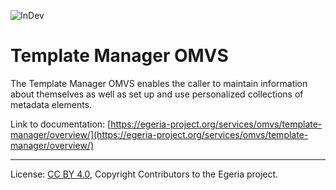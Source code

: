 <!-- SPDX-License-Identifier: CC-BY-4.0 -->
<!-- Copyright Contributors to the Egeria project. -->

![InDev](../../../images/egeria-content-status-in-development.png#pagewidth)

# Template Manager OMVS 

The Template Manager OMVS enables the caller to maintain information about themselves as well as set up and use personalized collections of metadata elements.

Link to documentation: [https://egeria-project.org/services/omvs/template-manager/overview/](https://egeria-project.org/services/omvs/template-manager/overview/)

----
License: [CC BY 4.0](https://creativecommons.org/licenses/by/4.0/),
Copyright Contributors to the Egeria project.